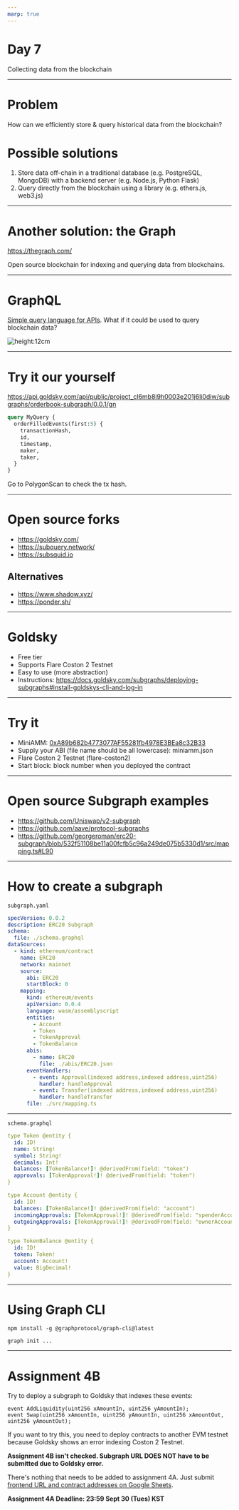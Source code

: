 ```yaml
---
marp: true
---
```


# Day 7

Collecting data from the blockchain

---

# Problem

How can we efficiently store & query historical data from the blockchain?

# Possible solutions

1. Store data off-chain in a traditional database (e.g. PostgreSQL, MongoDB) with a backend server (e.g. Node.js, Python Flask)
1. Query directly from the blockchain using a library (e.g. ethers.js, web3.js)

---

# Another solution: the Graph

https://thegraph.com/

Open source blockchain for indexing and querying data from blockchains.

---

# GraphQL

[Simple query language for APIs](https://graphql.org/). What if it could be used to query blockchain data?

![height:12cm](./graphql.png)

---

# Try it our yourself

https://api.goldsky.com/api/public/project_cl6mb8i9h0003e201j6li0diw/subgraphs/orderbook-subgraph/0.0.1/gn

```graphql
query MyQuery {
  orderFilledEvents(first:5) {
    transactionHash,
    id,
    timestamp,
    maker,
    taker,
  }
}
```
Go to PolygonScan to check the tx hash.

---

# Open source forks

- https://goldsky.com/
- https://subquery.network/
- https://subsquid.io

## Alternatives

- https://www.shadow.xyz/
- https://ponder.sh/

---

# Goldsky

- Free tier
- Supports Flare Coston 2 Testnet
- Easy to use (more abstraction)
- Instructions: https://docs.goldsky.com/subgraphs/deploying-subgraphs#install-goldskys-cli-and-log-in

---

# Try it

- MiniAMM: [0xA89b682b4773077AF55281fb4978E3BEa8c32B33](https://coston2-explorer.flare.network/address/0xA89b682b4773077AF55281fb4978E3BEa8c32B33?tab=txs)
- Supply your ABI (file name should be all lowercase): miniamm.json
- Flare Coston 2 Testnet (flare-coston2)
- Start block: block number when you deployed the contract

---

# Open source Subgraph examples

- https://github.com/Uniswap/v2-subgraph
- https://github.com/aave/protocol-subgraphs
- https://github.com/georgeroman/erc20-subgraph/blob/532f51108be11a00fcfb5c96a249de075b5330d1/src/mapping.ts#L90

---

# How to create a subgraph
<style scoped>
section {
  font-size: 16px;
}
</style>

`subgraph.yaml`

```yaml
specVersion: 0.0.2
description: ERC20 Subgraph
schema:
  file: ./schema.graphql
dataSources:
  - kind: ethereum/contract
    name: ERC20
    network: mainnet
    source:
      abi: ERC20
      startBlock: 0
    mapping:
      kind: ethereum/events
      apiVersion: 0.0.4
      language: wasm/assemblyscript
      entities:
        - Account
        - Token
        - TokenApproval
        - TokenBalance
      abis:
        - name: ERC20
          file: ./abis/ERC20.json
      eventHandlers:
        - event: Approval(indexed address,indexed address,uint256)
          handler: handleApproval
        - event: Transfer(indexed address,indexed address,uint256)
          handler: handleTransfer
      file: ./src/mapping.ts
```

---

<style scoped>
section {
  font-size: 16px;
}
</style>

`schema.graphql`

```yaml
type Token @entity {
  id: ID!
  name: String!
  symbol: String!
  decimals: Int!
  balances: [TokenBalance!]! @derivedFrom(field: "token")
  approvals: [TokenApproval!]! @derivedFrom(field: "token")
}

type Account @entity {
  id: ID!
  balances: [TokenBalance!]! @derivedFrom(field: "account")
  incomingApprovals: [TokenApproval!]! @derivedFrom(field: "spenderAccount")
  outgoingApprovals: [TokenApproval!]! @derivedFrom(field: "ownerAccount")
}

type TokenBalance @entity {
  id: ID!
  token: Token!
  account: Account!
  value: BigDecimal!
}
```
---

# Using Graph CLI

```
npm install -g @graphprotocol/graph-cli@latest

graph init ...
```

---

# Assignment 4B

Try to deploy a subgraph to Goldsky that indexes these events:

```solidity
event AddLiquidity(uint256 xAmountIn, uint256 yAmountIn);
event Swap(uint256 xAmountIn, uint256 yAmountIn, uint256 xAmountOut, uint256 yAmountOut);
```

If you want to try this, you need to deploy contracts to another EVM testnet because Goldsky shows an error indexing Coston 2 Testnet.

**Assignment 4B isn't checked. Subgraph URL DOES NOT have to be submitted due to Goldsky error.**

There's nothing that needs to be added to assignment 4A. Just submit [frontend URL and contract addresses on Google Sheets](https://docs.google.com/spreadsheets/d/1LtR6zEHqmUgXdRn0NSkm2pmDreL8w3GBOMDGs7vVUGE/edit?gid=62343204#gid=62343204).

**Assignment 4A Deadline: 23:59 Sept 30 (Tues) KST**
